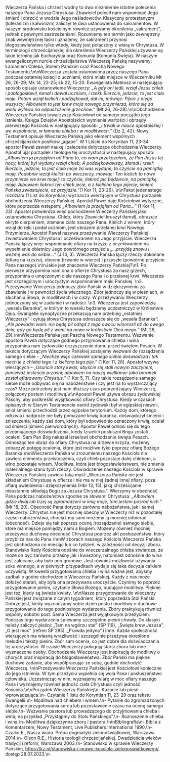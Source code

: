 Wieczerza Pańska i chrzest wodny to dwa niezmiernie istotne polecenia naszego Pana Jezusa Chrystusa. Zbawiciel polecił nam wspominać Jego śmierć i chrzcić w wodzie Jego naśladowców. Klasyczny protestanyzm (luteranizm i kalwinizm) zaliczył te dwa ustanowienia do sakramentów. W naszym środowisku kościelnym również używamy określenia „sakrament”, jednak z pewnymi zastrzeżeniami. Rozumiemy ten termin jako zewnętrzny znak wewnętrznej łaski i uznajemy, że sakrament przynosi błogosławieństwo tylko wtedy, kiedy jest połączony z wiarą w Chrystusa. W terminologii chrześcijańskiej dla określenia Wieczerzy Pańskiej używane są takie terminy jak Eucharystia oraz Komunia (Komunia Święta). W naszym ewangelicznym nurcie chrześcijaństwa Wieczerzę Pańską nazywamy: Łamaniem Chleba, Stołem Pańskim oraz Paschą Nowego Testamentu.\n\nWieczerza została ustanowiona przez naszego Pana podczas ostatniej kolacji z uczniami, która miała miejsce w Wieczerniku Mt 26, 26-29; Mk 14, 22-25; Łk 22, 15-20. Ewangelista Mateusz w następujący sposób opisuje ustanowienie Wieczerzy: *„A gdy oni jedli, wziął Jezus chleb i pobłogosławił, łamał i dawał uczniom, i rzekł: Bierzcie, jedzcie, to jest ciało moje. Potem wziął kielich i podziękował, dał im, mówiąc: Pijcie z niego wszyscy; Albowiem to jest krew moja nowego przymierza, która się za wielu wylewa na odpuszczenie grzechów.”* (Mt 26, 26-28).\n\nObchodzenie Wieczerzy Pańskiej towarzyszy Kościołowi od samego początku jego istnienia. Księga Dziejów Apostolskich wymienia wartości i obrzędy pierwszego Kościoła w następujący sposób: *„I trwali w nauce apostolskiej i we wspólnocie, w łamaniu chleba i w modlitwach.”* (Dz 2, 42). Nowy Testament opisuje Wieczerzę Pańską jako element wspólnych chrześcijańskich posiłków „agape”. W 1 Liście do Koryntian 11, 23-34 apostoł Paweł zawarł naukę i zalecenia dotyczące obchodzenia Wieczerzy. Apostoł ujął porządek i teologię tej uroczystości w następujący sposób: *„Albowiem ja przejąłem od Pana to, co wam przekazałem, że Pan Jezus tej nocy, której był wydany wziął chleb; A podziękowawszy, złamał i rzekł: Bierzcie, jedzcie, to jest ciało moje za was wydane; to czyńcie na pamiątkę moją. Podobnie wziął kielich po wieczerzy, mówiąc: Ten kielich to nowe przymierze we krwi mojej; to czyńcie, ilekroć pić będziecie, na pamiątkę moją. Albowiem ilekroć ten chleb jecie, a z kielicha tego pijecie, śmierć Pańską zwiastujecie, aż przyjdzie.”*(1 Kor 11, 23-26). \n\nTekst jedenastego rozdziału (1 List do Koryntian) wyznacza wierzącym w Chrystusa porządek obchodzenia Wieczerzy Pańskiej. Apostoł Paweł daje Kościołowi wytyczne, które poprzedza wstępem: *„Albowiem ja przejąłem od Pana…”* (1 Kor 11, 23). Apostoł potwierdza więc pochodzenie Wieczerzy Pańskiej jako ustanowienia Chrystusa. Chleb, który Zbawiciel kruszył (łamał), obrazuje okryte cierpieniem, złamane ciało naszego Pana. Kielich z winem, który wziął do ręki i podał uczniom, jest obrazem przelanej krwi Nowego Przymierza. Apostoł Paweł nazywa przeżywanie Wieczerzy Pańskiej zwiastowaniem Chrystusa i oczekiwaniem na Jego przyjście. Wieczerza Pańska łączy więc wspominanie ofiary na krzyżu z oczekiwaniem na wypełnienie obietnicy Jego powtórnego przyjścia *„…przyjdę znowu i wezmę was do siebie…”* (J 14, 3). Wieczerza Pańska łączy rzeczy dokonane (ofiarę na krzyżu), obecne (trwanie w wierze) i przyszłe (powtórne przyjście Pana naszego).\n\nJakie jest znaczenie Wieczerzy Pańskiej?\n1. Po pierwsze przypomina nam ona o ofierze Chrystusa za nasz grzech, przypomina o umęczonym ciele naszego Pana i o przelanej krwi. Wieczerza jest szczególnym i uroczystym wspominaniem męki Pańskiej. \n2. Przeżywanie Wieczerzy jednoczy zbór Pański w dziękczynieniu za zbawienie i w pewności życia wiecznego. Zbór jednoczy się w pieśniach, w słuchaniu Słowa, w modlitwach i w ciszy. W przeżywaniu Wieczerzy jednoczymy się w zadumie i w radości. \n3. Wieczerza jest zapowiedzią „wesela Baranka”, w którym to weselu będziemy uczestniczyć w Królestwie Ojca. Ewangelie synoptyczne przekazują nam przebieg „ostatniej Wieczerzy” i cytują słowa Chrystusa odnoszące się do „wesela Baranka”: *„Ale powiadm wam: nie będę pił odtąd z tego owocu winorośli aż do owego dnia, gdy go będę pił z wami na nowo w królestwie Ojca mego.”* (Mt 26, 29).\n\nWieczerza Pańska jest Paschą Nowego Testamentu. Wezwanie apostoła Pawła dotyczące godnego przyjmowania chleba i wina przypomina nam żydowskie oczyszczenie domu przed świętem Pesach. W tekście dotyczącym Wieczerzy Pańskiej zostajemy wezwani do rozsądzenia samego siebie - *„Niechże więc człowiek samego siebie doświadcza i tak niech je z chleba tego i z kielicha tego pije.”* (1 Kor 11, 28). Apostoł wzywa wierzących – *„Usuńcie stary kwas, abyście się stali nowym zaczynem, ponieważ jesteście przaśni; albowiem na naszą wielkanoc jako baranek został ofiarowany Chrystus.”* (1 Kor 5, 7). Czy takie rozsądzenie samego siebie może odbywać się na nabożeństwie i czy jest na to wystarczający czas? Może potrzebny jest nam dłuższy czas poprzedzający Wieczerzę, połączony postem i modlitwą.\n\nApostoł Paweł używa obrazu żydowskiej Paschy, aby podkreślić wyjątkowość ofiary Chrystusa. Kiedy w czasach opisanych w Starym Testamencie naród żydowski był w egipskiej niewoli, anioł śmierci przechodził przez egipskie terytorium. Każdy dom, którego odrzwia i nadproże nie były pomazane krwią baranka, doświadczył śmierci i zniszczenia; każdy zaś dom, który był odpowiednio oznaczony krwią, ocalał od śmierci (śmierć pierworodnych). Apostoł Paweł odnosi się do tego przejmującego doświadczenia, kiedy Izraelici posłuszni Bogu zostali ocaleni. Sam Pan Bóg nakazał Izraelowi obchodzenie święta Pesach. Odnosząc ten obraz do ofiary Chrystusa na drzewie krzyża, możemy zobaczyć potęgę ocalenia, które jest możliwe tyko poprzez ofiarę Bożego Baranka.\n\nWieczerza Pańska w zrozumieniu naszego Kościoła nie zawiera elementu przeistoczenia, czyli chleb pozostaje dalej chlebem, a wino pozostaje winem. Modlitwa, która jest błogosławieństwem, nie zmienia materialnego stanu tych rzeczy. Oświadczenie naszego Kościoła w sprawie Wieczerzy Pańskiej zawiera taką myśl: „Wieczerza Pańska nie jest składaniem Chrystusa w ofierze i nie ma w niej żadnej innej ofiary, poza ofiarą uwielbienia i dziękczynienia (Hbr 13, 15), jaką chrześcijanie nieustannie składają Bogu za Jezusa Chrystusa.”. Wierzymy w obecność Pana podczas nabożeństwa zgodnie ze słowami Chrystusa: *„Albowiem gdzie dwaj lub trzej są zgromadzeni w imię moje, tam jestem pośród nich.”* (Mt 18, 20). Obecność Pana dotyczy zarówno nabożeństwa, jak i samej Wieczerzy. Chrystus nie jest mocniej obecny w Wieczerzy niż w pozostałej części nabożeństwa, chociaż my sami możemy ją mocniej odbierać (obecność). Dzieje się tak poprzez ocenę (rozsądzanie) samego siebie, które ma miejsce pomiędzy nami a Bogiem. Możemy również mocniej przeżywać duchową obecność Chrystusa poprzez akt posłuszeństwa, który przybliża nas do Pana.\n\nW zborach naszego Kościoła Wieczerza Pańska jest obchodzona co miesiąc lub co tydzień, w zależności od decyzji zboru. Stanowisko Rady Kościoła odośnie do wieczerzalnego chleba stwierdza, że może on być zarówno przaśny jak i kwaszony, natomiast odnośnie do wina jest zalecane, aby było ono gronowe. Jest również możliwość używania soku winnego, a w pewnych przypadkach wydaje się taka decyzja całkiem oczywistą. W kwestii przygotowania chleba i wina ważne jest, abyśmy zadbali o godne obchodzenie Wieczerzy Pańskiej. Każdy z nas może dołożyć starań, aby była ona przeżywana uroczyście. Czynimy to poprzez przygotowanie pieśni, czytanie Słowa Bożego, budujące modlitwy. Pięknie jest też, kiedy są świeże kwiaty. \n\nNasze przygotowanie do wieczerzy Pańskiej jest związane z całym tygodniem, który poprzedza Stół Pański. Dobrze jest, kiedy wyznaczamy sobie dzień postu i modlitwy o duchowe przygotowanie do tego podniosłego wydarzenia. Zbory praktykują również wspólny sobotni post. Sama Wieczerza jest wyjątkowym przeżyciem. Podczas tego wydarzenia śpiewamy szczególne pieśni chwały. Do klasyki należy zaliczyć pieśni: „Tam na wgórzu stał” (ŚP 119), „Święta krew Jezusa”, „O jest moc” (refren ŚP 285), „Prawda jedyna” i inne. Każda społeczność wierzących ma własną wrażliwość i szczególnie przeżywa określone melodie i teksty pieśni. Zbór sam ocenia, co jest dobre dla doświadczania tej uroczystości. W czasie Wieczerzy poługują starsi zboru lub inne wyznaczone osoby. Obchodzenie Wieczerzy jest inspiracją do modlitwy o chorych oraz inspiracją do błogosławieństwa. Zbór Pański ma piękne duchowe zadanie, aby współpracując ze sobą, godnie obchodzić Wieczerzę. \n\nPrzeżywanie Wieczerzy Pańskiej jest Kościołowi konieczne do jego istnienia. W tym przeżyciu wypełnia się wola Pana i posłuszeństwo człowieka. Uczestnicząc w nim, wyznajemy wiarę w moc ofiary naszego Pana i wyznajemy również jedność ciała Chrystusa czyli jedność Kościoła.\n\nPorządek Wieczerzy Pańskiej\n- Kazanie lub pieśń wprowadzająca.\n- Czytanie 1 listu do Koryntian 11, 23-29 oraz tekstu Ewangelii.\n- Modlitwa nad chlebem i winem.\n- Pytanie do zgromadzonych dotyczące przygotowania serca lub pozostawienie czasu na ocenę samego siebie.\n- Wezwanie pastora lub prowadzącego do przyjmowania chleba i wina; na przykład „Przystąpmy do Stołu Pańskiego”.\n- Roznoszenie chleba i wina.\n- Modlitwa dziękczynna zboru i pastora.\n\nBibliografia\n- Biblia z Komentarzem, Nowy Testament, Live Publishers International 1990.\n- Czajko E., Nasza wiara. Próba dogmatyki zielonoświątkowej, Warszawa 2014.\n- Olson R.E., Historia teologii chrześcijańskiej. Dwadzieścia wieków tradycji i reform, Warszawa 2003.\n- Stanowisko w sprawie Wieczerzy Pańskiej, https://kz.pl/stanowiska-i-prawo-kosciola-zielonoswiatkowego/, dostęp 28.07.2023.\n